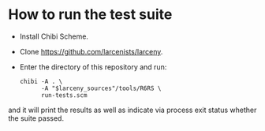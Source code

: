 How to run the test suite
=========================

- Install Chibi Scheme.

- Clone <https://github.com/larcenists/larceny>.

- Enter the directory of this repository and run:

    ```
    chibi -A . \
          -A "$larceny_sources"/tools/R6RS \
          run-tests.scm
    ```

and it will print the results as well as indicate via process exit
status whether the suite passed.
